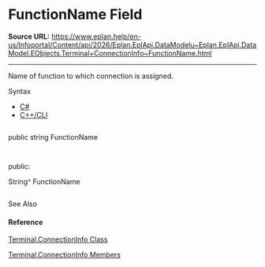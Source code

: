 # FunctionName Field

**Source URL:** https://www.eplan.help/en-us/Infoportal/Content/api/2026/Eplan.EplApi.DataModelu~Eplan.EplApi.DataModel.EObjects.Terminal+ConnectionInfo~FunctionName.html

---

Name of function to which connection is assigned.

Syntax

- [C#](#i-syntax-CS)
- [C++/CLI](#i-syntax-CPP2005)

```
```
public string FunctionName
```
```

```
```
public:
String^ FunctionName
```
```



See Also

#### Reference

[Terminal.ConnectionInfo Class](Eplan.EplApi.DataModelu~Eplan.EplApi.DataModel.EObjects.Terminal+ConnectionInfo.html)
  
[Terminal.ConnectionInfo Members](Eplan.EplApi.DataModelu~Eplan.EplApi.DataModel.EObjects.Terminal+ConnectionInfo_members.html)
